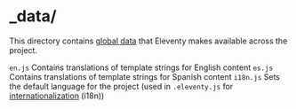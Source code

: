 # _data/

This directory contains [global data](https://www.11ty.dev/docs/data-global/) that Eleventy makes available across the project.

`en.js` Contains translations of template strings for English content
`es.js` Contains translations of template strings for Spanish content
`i18n.js` Sets the default language for the project (used in `.eleventy.js` for [internationalization](https://www.11ty.dev/docs/i18n/) (i18n))
